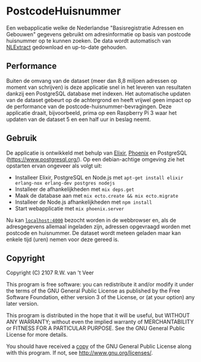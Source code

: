 # PostcodeHuisnummer

Een webapplicatie welke de Nederlandse "Basisregistratie Adressen en Gebouwen" gegevens gebruikt om adresinformatie op basis van postcode huisnummer op te kunnen zoeken.  De data wordt automatisch van [NLExtract](http://www.nlextract.nl/) gedownload en up-to-date gehouden.


## Performance

Buiten de omvang van de dataset (meer dan 8,8 miljoen adressen op moment van schrijven) is deze applicatie snel in het leveren van resultaten dankzij een PostgreSQL database met indexen.  Het automatische updaten van de dataset gebeurt op de achtergrond en heeft vrijwel geen impact op de performance van de postcode-huisnummer-bevragingen.  Deze applicatie draait, bijvoorbeeld, prima op een Raspberry Pi 3 waar het updaten van de dataset 5 en een half uur in beslag neemt.


## Gebruik

De applicatie is ontwikkeld met behulp van [Elixir](http://elixir-lang.org/), [Phoenix](http://phoenixframework.org/) en PostgreSQL (https://www.postgresql.org/).  Op een debian-achtige omgeving zie het opstarten ervan ongeveer als volgt uit:

  * Installeer Elixir, PostgreSQL en Node.js met `apt-get install elixir erlang-nox erlang-dev postgres nodejs`
  * Installeer de afhankelijkheden met `mix deps.get`
  * Maak de database aan met `mix ecto.create && mix ecto.migrate`
  * Installeer de Node.js afhankelijkheden met `npm install`
  * Start webapplicatie met `mix phoenix.server`

Nu kan [`localhost:4000`](http://localhost:4000) bezocht worden in de webbrowser en, als de adresgegevens allemaal ingeladen zijn, adressen opgevraagd worden met postcode en huisnummer.  De dataset wordt meteen geladen maar kan enkele tijd (uren) nemen voor deze gereed is.


## Copyright

Copyright (C) 2107 R.W. van 't Veer

This program is free software: you can redistribute it and/or modify it under the terms of the GNU General Public License as published by the Free Software Foundation, either version 3 of the License, or (at your option) any later version.

This program is distributed in the hope that it will be useful, but WITHOUT ANY WARRANTY; without even the implied warranty of MERCHANTABILITY or FITNESS FOR A PARTICULAR PURPOSE.  See the GNU General Public License for more details.

You should have received a [copy](COPYING) of the GNU General Public License along with this program.  If not, see <http://www.gnu.org/licenses/>.
